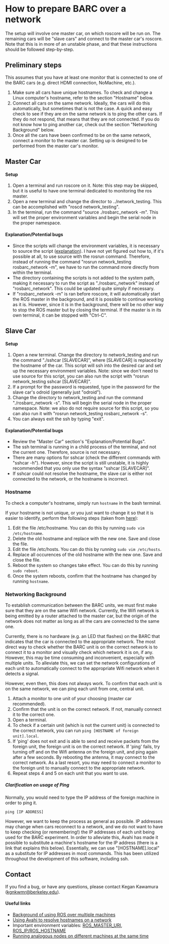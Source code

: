 How to prepare BARC over a network
==================================

The setup will involve one master car, on which roscore will be run on. The remaining cars will be "slave cars" and connect to the master car's roscore.
Note that this is in more of an unstable phase, and that these instructions should be followed step-by-step.

## Preliminary steps

This assumes that you have at least one monitor that is connected to one of the BARC cars (e.g. direct HDMI connection, NoMachine, etc.).

1. Make sure all cars have unique hostnames. To check and change a Linux computer's hostname, refer to the section "Hostname" below.
2. Connect all cars on the same network. Ideally, the cars will do this automatically, but sometimes that is not the case. A quick and easy check to see if they are on the same network is to ping the other cars. If they do not respond, that means that they are not connected. If you do not know how to ping another car, check out the section "Networking Background" below.
3. Once all the cars have been confirmed to be on the same network, connect a monitor to the master car. Setting up is designed to be performed from the master car's monitor.

## Master Car

#### Setup
1. Open a terminal and run roscore on it. Note: this step may be skipped, but it is useful to have one terminal dedicated to monitoring the ros master.
2. Open a new terminal and change the director to ../network_testing. This can be accomplished with "roscd network_testing".
3. In the terminal, run the command "source ./rosbarc_network -m". This will set the proper environment variables and begin the serial node in the proper namespace.

#### Explanation/Potential bugs
-   Since the scripts will change the environment variables, it is necessary to source the script ([explanation](//askubuntu.com/questions/53177/bash-script-to-set-environment-variables-not-working)). I have not yet figured out how to, if it's possible at all, to use source with the rosrun command. Therefore, instead of running the command "rosrun network_testing rosbarc_network -m", we have to run the command more directly from within the terminal.
-   The directory containing the scripts is not added to the system path, making it necessary to run the script as "./rosbarc_network" instead of "rosbarc_network". This could be updated quite simply if necessary.
- If "rosbarc_network -m" is ran before roscore, it will automatically start the ROS master in the background, and it is possible to continue working as it is. However, since it is in the background, there will be no other way to stop the ROS master but by closing the terminal. If the master is in its own terminal, it can be stopped with "Ctrl-C".

## Slave Car

#### Setup
1. Open a new terminal. Change the directory to network_testing and run the command "./sshcar [SLAVECAR]", where [SLAVECAR] is replaced by the hostname of the car. This script will ssh into the desired car and set up the necessary environment variables. Note: since we don't need to use source for this script, you can also run the script with "rosrun network_testing sshcar [SLAVECAR]".
2. If a prompt for the password is requested, type in the password for the slave car's odroid (generally just "odroid").
3. Change the directory to network_testing and run the command "./rosbarc_network -s". This will begin the serial node in the proper namespace. Note: we also do not require source for this script, so you can also run it with "rosrun network_testing rosbarc_network -s".
4. You can always exit the ssh by typing "exit".

#### Explanation/Potential bugs
-   Review the "Master Car" section's "Explanation/Potential Bugs".
-   The ssh terminal is running in a child process of the terminal, and not the current one. Therefore, source is not necessary.
-   There are many options for sshcar (check the different commands with "sshcar -h"). However, since the script is still unstable, it is highly recommended that you only use the syntax "sshcar [SLAVECAR]".
-   If sshcar could not resolve the hostname, the slave car is either not connected to the network, or the hostname is incorrect.

### Hostname
To check a computer's hostname, simply run `hostname` in the bash terminal.

If your hostname is not unique, or you just want to change it so that it is easier to identify, perform the following steps (taken from [here](http://www.cyberciti.biz/faq/ubuntu-change-hostname-command/)):

1. Edit the file /etc/hostname. You can do this by running `sudo vim /etc/hostname`.
2. Delete the old hostname and replace with the new one. Save and close the file.
3. Edit the file /etc/hosts. You can do this by running `sudo vim /etc/hosts`.
4. Replace all occurences of the old hostname with the new one. Save and close the file.
5. Reboot the system so changes take effect. You can do this by running `sudo reboot`.
6. Once the system reboots, confirm that the hostname has changed by running `hostname`.

### Networking Background
To establish communication between the BARC units, we must first make sure that they are on the same Wifi network. Currently, the Wifi network is being emitted by a router attached to the master car, but the origin of the network does not matter as long as all the cars are connected to the same one.

Currently, there is no hardware (e.g. an LED that flashes) on the BARC that indicates that the car is connected to the appropriate network. The most direct way to check whether the BARC unit is on the correct network is to connect it to a monitor and visually check which network it is on, if any. However, this may be time consuming and inconvenient, especially with multiple units. To alleviate this, we can set the network configurations of each unit to automatically connect to the appropriate Wifi network when it detects a signal.

However, even then, this does not always work. To confirm that each unit is on the same network, we can ping each unit from one, central unit.

1. Attach a monitor to one unit of your choosing (master car recommended).
2. Confirm that the unit is on the correct network. If not, manually connect it to the correct one.
3. Open a terminal.
4. To check if a certain unit (which is not the current unit) is connected to the correct network, you can run `ping [HOSTNAME of foreign unit].local`.
5. If 'ping' does not exit and is able to send and receive packets from the foreign unit, the foreign unit is on the correct network. If 'ping' fails, try turning off and on the Wifi antenna on the foreign unit, and ping again after a few seconds. By rebooting the antenna, it may connect to the correct network. As a last resort, you may need to connect a monitor to the foreign unit to manually connect to the appropriate network.
6. Repeat steps 4 and 5 on each unit that you want to use.

##### Clarification on usage of Ping
Normally, you would need to type the IP address of the foreign machine in order to ping it.

`ping [IP ADDRESS]`

However, we want to keep the process as general as possible. IP addresses may change when cars reconnect to a network, and we do not want to have to keep checking (or remembering!) the IP addresses of each unit being used for the BARC experiment. In order to alleviate this, Avahi has made it possible to substitute a machine's hostname for the IP address (there is a link that explains this below). Essentially, we can use "[HOSTNAME].local" as a substitute for IP addresses in most commands. This has been utilized throughout the development of this software, including ssh.


## Contact

If you find a bug, or have any questions, please contact Kegan Kawamura (kgnkwmr@berkeley.edu).

#### Useful links
-   [Background of using ROS over multiple machines](http://wiki.ros.org/ROS/Tutorials/MultipleMachines)
-   [Using Avahi to resolve hostnames on a network](//wiki.archlinux.org/index.php/avahi#Hostname_resolution)
-   Important environment variables: [ROS_MASTER_URI](http://wiki.ros.org/ROS/EnvironmentVariables#ROS_MASTER_URI), [ROS_IP/ROS_HOSTNAME](http://wiki.ros.org/ROS/EnvironementVariables#ROS_IP.2BAC8-ROS_HOSTNAME)
-   [Running analogous nodes on different machines at the same time](http://wiki.ros.org/Nodes#Remapping_Arguments.A.22Pushing_Down.22)
